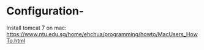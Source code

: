 # Configuration-

Install tomcat 7 on mac:
https://www.ntu.edu.sg/home/ehchua/programming/howto/MacUsers_HowTo.html
